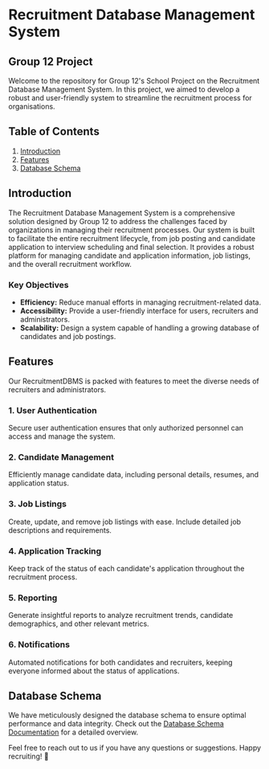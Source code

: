 # Recruitment Database Management System

## Group 12 Project
Welcome to the repository for Group 12's School Project on the Recruitment Database Management System. In this project, we aimed to develop a robust and user-friendly system to streamline the recruitment process for organisations.

## Table of Contents
1. [Introduction](#introduction)
2. [Features](#features)
3. [Database Schema](#database-schema)

## Introduction
The Recruitment Database Management System is a comprehensive solution designed by Group 12 to address the challenges faced by organizations in managing their recruitment processes. Our system is built to facilitate the entire recruitment lifecycle, from job posting and candidate application to interview scheduling and final selection. It provides a robust platform for managing candidate and application information, job listings, and the overall recruitment workflow.

### Key Objectives
- **Efficiency:** Reduce manual efforts in managing recruitment-related data.
- **Accessibility:** Provide a user-friendly interface for users, recruiters and administrators.
- **Scalability:** Design a system capable of handling a growing database of candidates and job postings.


## Features
Our RecruitmentDBMS is packed with features to meet the diverse needs of recruiters and administrators.

### 1. User Authentication
Secure user authentication ensures that only authorized personnel can access and manage the system.

### 2. Candidate Management
Efficiently manage candidate data, including personal details, resumes, and application status.

### 3. Job Listings
Create, update, and remove job listings with ease. Include detailed job descriptions and requirements.

### 4. Application Tracking
Keep track of the status of each candidate's application throughout the recruitment process.

### 5. Reporting
Generate insightful reports to analyze recruitment trends, candidate demographics, and other relevant metrics.

### 6. Notifications
Automated notifications for both candidates and recruiters, keeping everyone informed about the status of applications.


## Database Schema
We have meticulously designed the database schema to ensure optimal performance and data integrity. Check out the [Database Schema Documentation](docs/database-schema.md) for a detailed overview.

Feel free to reach out to us if you have any questions or suggestions. Happy recruiting! 🚀